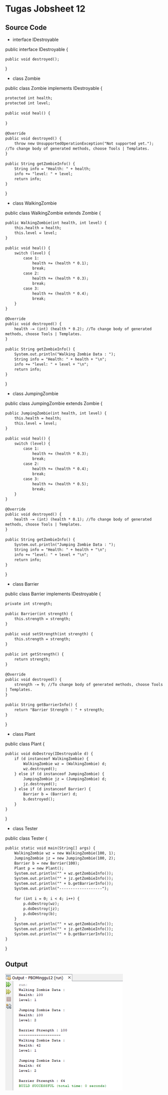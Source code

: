 # Tugas Jobsheet 12

## Source Code

- interface IDestroyable

public interface IDestroyable {

    public void destroyed();
}

- class Zombie

public class Zombie implements IDestroyable {

    protected int health;
    protected int level;

    public void heal() {

    }

    @Override
    public void destroyed() {
        throw new UnsupportedOperationException("Not supported yet."); //To change body of generated methods, choose Tools | Templates.
    }

    public String getZombieInfo() {
        String info = "Health: " + health;
        info += "level: " + level;
        return info;
    }
}

- class WalkingZombie

public class WalkingZombie extends Zombie {

    public WalkingZombie(int health, int level) {
        this.health = health;
        this.level = level;
    }

    public void heal() {
        switch (level) {
            case 1:
                health += (health * 0.1);
                break;
            case 2:
                health += (health * 0.3);
                break;
            case 3:
                health += (health * 0.4);
                break;
        }
    }

    @Override
    public void destroyed() {
        health -= (int) (health * 0.2); //To change body of generated methods, choose Tools | Templates.
    }

    public String getZombieInfo() {
        System.out.println("Walking Zombie Data : ");
        String info = "Health: " + health + "\n";
        info += "level: " + level + "\n";
        return info;
    }

}

- class JumpingZombie

public class JumpingZombie extends Zombie {

    public JumpingZombie(int health, int level) {
        this.health = health;
        this.level = level;
    }

    public void heal() {
        switch (level) {
            case 1:
                health += (health * 0.3);
                break;
            case 2:
                health += (health * 0.4);
                break;
            case 3:
                health += (health * 0.5);
                break;
        }
    }

    @Override
    public void destroyed() {
        health -= (int) (health * 0.1); //To change body of generated methods, choose Tools | Templates.
    }

    public String getZombieInfo() {
        System.out.println("Jumping Zombie Data : ");
        String info = "Health: " + health + "\n";
        info += "level: " + level + "\n";
        return info;
    }
}

- class Barrier

public class Barrier implements IDestroyable {

    private int strength;

    public Barrier(int strength) {
        this.strength = strength;
    }

    public void setStrength(int strength) {
        this.strength = strength;
    }

    public int getStrength() {
        return strength;
    }

    @Override
    public void destroyed() {
        strength -= 9; //To change body of generated methods, choose Tools | Templates.
    }

    public String getBarrierInfo() {
        return "Barrier Strength : " + strength;
    }
}

- class Plant

public class Plant {

    public void doDestroy(IDestroyable d) {
        if (d instanceof WalkingZombie) {
            WalkingZombie wz = (WalkingZombie) d;
            wz.destroyed();
        } else if (d instanceof JumpingZombie) {
            JumpingZombie jz = (JumpingZombie) d;
            jz.destroyed();
        } else if (d instanceof Barrier) {
            Barrier b = (Barrier) d;
            b.destroyed();
        }
    }
}

- class Tester

public class Tester {

    public static void main(String[] args) {
        WalkingZombie wz = new WalkingZombie(100, 1);
        JumpingZombie jz = new JumpingZombie(100, 2);
        Barrier b = new Barrier(100);
        Plant p = new Plant();
        System.out.println("" + wz.getZombieInfo());
        System.out.println("" + jz.getZombieInfo());
        System.out.println("" + b.getBarrierInfo());
        System.out.println("-------------------");

        for (int i = 0; i < 4; i++) {
            p.doDestroy(wz);
            p.doDestroy(jz);
            p.doDestroy(b);
        }
        System.out.println("" + wz.getZombieInfo());
        System.out.println("" + jz.getZombieInfo());
        System.out.println("" + b.getBarrierInfo());
    }
}

## Output

<img src = 'output.png'>